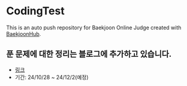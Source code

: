 # CodingTest
This is an auto push repository for Baekjoon Online Judge created with [BaekjoonHub](https://github.com/BaekjoonHub/BaekjoonHub).

## 푼 문제에 대한 정리는 블로그에 추가하고 있습니다.
- [링크](https://velog.io/@yeonju52/series/%EC%BD%94%ED%85%8CC)
- 기간: 24/10/28 ~ 24/12/2(예정)
